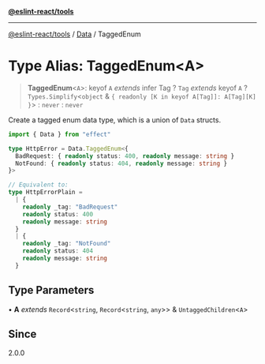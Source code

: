 [**@eslint-react/tools**](../../../README.md)

***

[@eslint-react/tools](../../../README.md) / [Data](../README.md) / TaggedEnum

# Type Alias: TaggedEnum\<A\>

> **TaggedEnum**\<`A`\>: keyof `A` *extends* infer Tag ? `Tag` *extends* keyof `A` ? `Types.Simplify`\<`object` & `{ readonly [K in keyof A[Tag]]: A[Tag][K] }`\> : `never` : `never`

Create a tagged enum data type, which is a union of `Data` structs.

```ts
import { Data } from "effect"

type HttpError = Data.TaggedEnum<{
  BadRequest: { readonly status: 400, readonly message: string }
  NotFound: { readonly status: 404, readonly message: string }
}>

// Equivalent to:
type HttpErrorPlain =
  | {
    readonly _tag: "BadRequest"
    readonly status: 400
    readonly message: string
  }
  | {
    readonly _tag: "NotFound"
    readonly status: 404
    readonly message: string
  }
```

## Type Parameters

• **A** *extends* `Record`\<`string`, `Record`\<`string`, `any`\>\> & `UntaggedChildren`\<`A`\>

## Since

2.0.0

